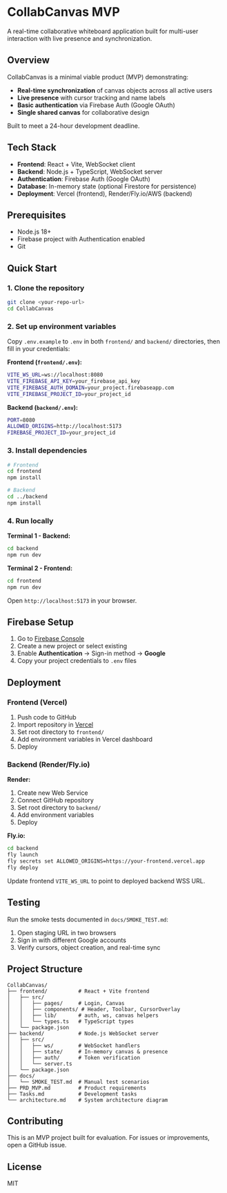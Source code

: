 # CollabCanvas MVP

A real-time collaborative whiteboard application built for multi-user interaction with live presence and synchronization.

## Overview

CollabCanvas is a minimal viable product (MVP) demonstrating:
- **Real-time synchronization** of canvas objects across all active users
- **Live presence** with cursor tracking and name labels
- **Basic authentication** via Firebase Auth (Google OAuth)
- **Single shared canvas** for collaborative design

Built to meet a 24-hour development deadline.

## Tech Stack

- **Frontend**: React + Vite, WebSocket client
- **Backend**: Node.js + TypeScript, WebSocket server
- **Authentication**: Firebase Auth (Google OAuth)
- **Database**: In-memory state (optional Firestore for persistence)
- **Deployment**: Vercel (frontend), Render/Fly.io/AWS (backend)

## Prerequisites

- Node.js 18+
- Firebase project with Authentication enabled
- Git

## Quick Start

### 1. Clone the repository

```bash
git clone <your-repo-url>
cd CollabCanvas
```

### 2. Set up environment variables

Copy `.env.example` to `.env` in both `frontend/` and `backend/` directories, then fill in your credentials:

**Frontend (`frontend/.env`):**
```bash
VITE_WS_URL=ws://localhost:8080
VITE_FIREBASE_API_KEY=your_firebase_api_key
VITE_FIREBASE_AUTH_DOMAIN=your_project.firebaseapp.com
VITE_FIREBASE_PROJECT_ID=your_project_id
```

**Backend (`backend/.env`):**
```bash
PORT=8080
ALLOWED_ORIGINS=http://localhost:5173
FIREBASE_PROJECT_ID=your_project_id
```

### 3. Install dependencies

```bash
# Frontend
cd frontend
npm install

# Backend
cd ../backend
npm install
```

### 4. Run locally

**Terminal 1 - Backend:**
```bash
cd backend
npm run dev
```

**Terminal 2 - Frontend:**
```bash
cd frontend
npm run dev
```

Open `http://localhost:5173` in your browser.

## Firebase Setup

1. Go to [Firebase Console](https://console.firebase.google.com/)
2. Create a new project or select existing
3. Enable **Authentication** → Sign-in method → **Google**
4. Copy your project credentials to `.env` files

## Deployment

### Frontend (Vercel)

1. Push code to GitHub
2. Import repository in [Vercel](https://vercel.com)
3. Set root directory to `frontend/`
4. Add environment variables in Vercel dashboard
5. Deploy

### Backend (Render/Fly.io)

**Render:**
1. Create new Web Service
2. Connect GitHub repository
3. Set root directory to `backend/`
4. Add environment variables
5. Deploy

**Fly.io:**
```bash
cd backend
fly launch
fly secrets set ALLOWED_ORIGINS=https://your-frontend.vercel.app
fly deploy
```

Update frontend `VITE_WS_URL` to point to deployed backend WSS URL.

## Testing

Run the smoke tests documented in `docs/SMOKE_TEST.md`:

1. Open staging URL in two browsers
2. Sign in with different Google accounts
3. Verify cursors, object creation, and real-time sync

## Project Structure

```
CollabCanvas/
├── frontend/          # React + Vite frontend
│   ├── src/
│   │   ├── pages/     # Login, Canvas
│   │   ├── components/ # Header, Toolbar, CursorOverlay
│   │   ├── lib/       # auth, ws, canvas helpers
│   │   └── types.ts   # TypeScript types
│   └── package.json
├── backend/           # Node.js WebSocket server
│   ├── src/
│   │   ├── ws/        # WebSocket handlers
│   │   ├── state/     # In-memory canvas & presence
│   │   ├── auth/      # Token verification
│   │   └── server.ts
│   └── package.json
├── docs/
│   └── SMOKE_TEST.md  # Manual test scenarios
├── PRD_MVP.md         # Product requirements
├── Tasks.md           # Development tasks
└── architecture.md    # System architecture diagram
```

## Contributing

This is an MVP project built for evaluation. For issues or improvements, open a GitHub issue.

## License

MIT

